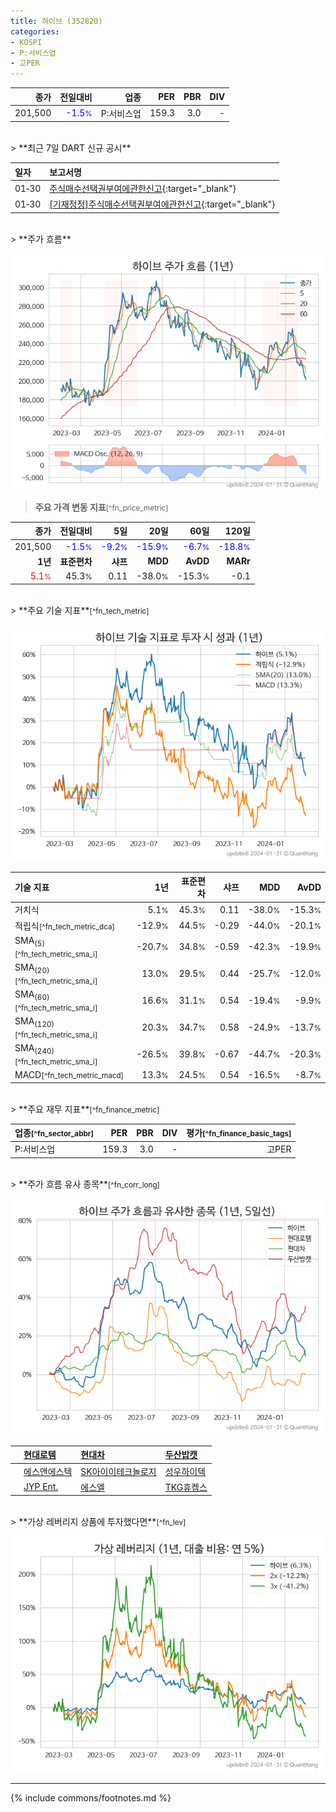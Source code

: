 ```yaml
---
title: 하이브 (352820)
categories:
- KOSPI
- P:서비스업
- 고PER
---
```

| **종가** | **전일대비** | **업종** | **PER** | **PBR** | **DIV** |
| -------: | -----------: | -------: | ------: | ------: | ------: |
| 201,500 | <span style="color: blue">-1.5<small>%</small></span> | P:서비스업 | 159.3 | 3.0 | - |

<!-- more -->

<br>
> **최근 7일 DART 신규 공시**<a id="dart"></a>


| **일자** | **보고서명** |
| :--------- | :----------- |
| 01&#x2011;30 | [주식매수선택권부여에관한신고](https://dart.fss.or.kr/dsaf001/main.do?rcpNo=20240130000290){:target="_blank"} |
| 01&#x2011;30 | [[기재정정]주식매수선택권부여에관한신고](https://dart.fss.or.kr/dsaf001/main.do?rcpNo=20240130000288){:target="_blank"} |

<br>
> **주가 흐름**<a id="price"></a>

![352820](/stock/images/352820.png)

> **주요 가격 변동 지표**<small>[^fn_price_metric]</small>

| **종가** | **전일대비** | **5일** | **20일** | **60일** | **120일** |
| -------: | -----------: | ------: | -------: | -------: | --------: |
| 201,500 | <span style="color: blue">-1.5<small>%</small></span> | <span style="color: blue">-9.2<small>%</small></span> | <span style="color: blue">-15.9<small>%</small></span> | <span style="color: blue">-6.7<small>%</small></span> | <span style="color: blue">-18.8<small>%</small></span> |
| **1년** | **표준편차** | **샤프** | **MDD** | **AvDD** | **MARr** |
| <span style="color: red">5.1<small>%</small></span> | 45.3<small>%</small> | 0.11 | -38.0<small>%</small> | -15.3<small>%</small> | -0.1 |

<br>
> **주요 기술 지표**<small>[^fn_tech_metric]</small>


![352820](/stock/images/352820_tech.png)

| **기술 지표** | **1년** | **표준편차** | **샤프** | **MDD** | **AvDD** |
| :------------ | ------: | -----------: | -------: | ------: | -------: |
| 거치식 | 5.1<small>%</small> | 45.3<small>%</small> | 0.11 | -38.0<small>%</small> | -15.3<small>%</small> |
| 적립식<small>[^fn_tech_metric_dca]</small> | -12.9<small>%</small> | 44.5<small>%</small> | -0.29 | -44.0<small>%</small> | -20.1<small>%</small> |
| SMA<sub>(5)</sub><small>[^fn_tech_metric_sma_i]</small> | -20.7<small>%</small> | 34.8<small>%</small> | -0.59 | -42.3<small>%</small> | -19.9<small>%</small> |
| SMA<sub>(20)</sub><small>[^fn_tech_metric_sma_i]</small> | 13.0<small>%</small> | 29.5<small>%</small> | 0.44 | -25.7<small>%</small> | -12.0<small>%</small> |
| SMA<sub>(60)</sub><small>[^fn_tech_metric_sma_i]</small> | 16.6<small>%</small> | 31.1<small>%</small> | 0.54 | -19.4<small>%</small> | -9.9<small>%</small> |
| SMA<sub>(120)</sub><small>[^fn_tech_metric_sma_i]</small> | 20.3<small>%</small> | 34.7<small>%</small> | 0.58 | -24.9<small>%</small> | -13.7<small>%</small> |
| SMA<sub>(240)</sub><small>[^fn_tech_metric_sma_i]</small> | -26.5<small>%</small> | 39.8<small>%</small> | -0.67 | -44.7<small>%</small> | -20.3<small>%</small> |
| MACD<small>[^fn_tech_metric_macd]</small> | 13.3<small>%</small> | 24.5<small>%</small> | 0.54 | -16.5<small>%</small> | -8.7<small>%</small> |

<br>
> **주요 재무 지표**<small>[^fn_finance_metric]</small>

| **업종**<small>[^fn_sector_abbr]</small> | **PER** | **PBR** | **DIV** | **평가**<small>[^fn_finance_basic_tags]</small> |
| :--------------------------------------- | ------: | ------: | ------: | ----------------------------------------------: |
| P:서비스업 | 159.3 | 3.0 | - | 고PER |

<br>
> **주가 흐름 유사 종목**<a id="corr"></a><small>[^fn_corr_long]</small>

![352820](/stock/images/352820_corr.png)

|    | [현대로템](/064350/) | [현대차](/005380/) | [두산밥캣](/241560/) |
| :- | :------------------------------------- | :------------------------------------- | :--------------------------------------|
|    | [에스앤에스텍](/101490/) | [SK아이이테크놀로지](/361610/) | [성우하이텍](/015750/) |
|    | [JYP Ent.](/035900/) | [에스엘](/005850/) | [TKG휴켐스](/069260/) |

<br>
> **가상 레버리지 상품에 투자했다면**<a id="2x"></a><small>[^fn_lev]</small>

![352820](/stock/images/352820_2x.png)

---
{% include commons/footnotes.md %}